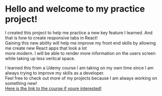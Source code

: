 # Hello and welcome to my practice project!

I created this project to help me practice a new key feature I learned. And that is how to create responsive tabs in React!  
Gaining this new ability will help me improve my front end skills by allowing me create new React apps that look a lot  
more modern. I will be able to render more information on the users screen while taking up less veritcal space.

I learned this from a Udemy course I am taking on my own time since I am always trying to improve my skills as a developer.  
Feel free to check out more of my projects because I am always working on something new!      
[Here is the link to the course if youre interested!](https://www.udemy.com/course/react-the-complete-guide-incl-redux/)
